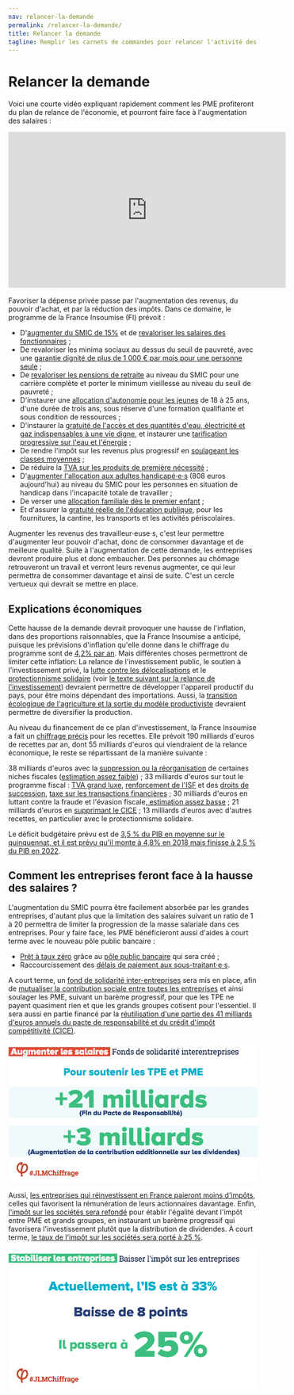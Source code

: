 ```yaml
---
nav: relancer-la-demande
permalink: /relancer-la-demande/
title: Relancer la demande
tagline: Remplir les carnets de commandes pour relancer l'activité des entreprises
---
```


# Relancer la demande

Voici une courte vidéo expliquant rapidement comment les PME profiteront du plan de relance de l'économie, et pourront faire face à l'augmentation des salaires :

<iframe width="560" height="315" src="https://www.youtube.com/embed/fQJFUQzAa2g" frameborder="0" allowfullscreen></iframe>

Favoriser la dépense privée passe par l'augmentation des revenus, du pouvoir d'achat, et par la réduction des impôts. Dans ce domaine, le programme de la France Insoumise (FI) prévoit :

- D'[augmenter du SMIC de 15%](https://laec.fr/s30m1) et de [revaloriser les salaires des fonctionnaires](https://laec.fr/s30m2) ;
- De revaloriser les minima sociaux au dessus du seuil de pauvreté, avec une [garantie dignité de plus de 1 000 € par mois pour une personne seule](https://avenirencommun.fr/le-livret-pauvrete/) ;
- De [revaloriser les pensions de retraite](https://laec.fr/s31m2) au niveau du SMIC pour une carrière complète et porter le minimum vieillesse au niveau du seuil de pauvreté ;
- D'instaurer une [allocation d'autonomie pour les jeunes](https://laec.fr/s27m1) de 18 à 25 ans, d'une durée de trois ans, sous réserve d'une formation qualifiante et sous condition de ressources ;
- D'instaurer la [gratuité de l'accès et des quantités d'eau, électricité et gaz indispensables à une vie digne](https://laec.fr/s33m5), et instaurer une [tarification progressive sur l'eau et l'énergie](https://laec.fr/s43m1) ;
- De rendre l'impôt sur les revenus plus progressif en [soulageant les classes moyennes](https://laec.fr/s36m1) ;
- De réduire la [TVA sur les produits de première nécessité](https://laec.fr/s36m6) ;
- D'[augmenter l'allocation aux adultes handicapé⋅e⋅s](https://laec.fr/s68m3) (808 euros aujourd'hui) au niveau du SMIC pour les personnes en situation de handicap dans l'incapacité totale de travailler ;
- De verser une [allocation familiale dès le premier enfant](https://laec.fr/s72m1) ;
- Et d'assurer la [gratuité réelle de l'éducation publique](https://laec.fr/s73m3), pour les fournitures, la cantine, les transports et les activités périscolaires.


Augmenter les revenus des travailleur⋅euse⋅s, c'est leur permettre d'augmenter leur pouvoir d'achat, donc de consommer davantage et de meilleure qualité. Suite à l'augmentation de cette demande, les entreprises devront produire plus et donc embaucher. Des personnes au chômage retrouveront un travail et verront leurs revenus augmenter, ce qui leur permettra de consommer davantage et ainsi de suite. C'est un cercle vertueux qui devrait se mettre en place.


## Explications économiques

Cette hausse de la demande devrait provoquer une hausse de l'inflation, dans des proportions raisonnables, que la France Insoumise a anticipé, puisque les prévisions d'inflation qu'elle donne dans le chiffrage du programme sont de [4,2% par an](https://fr.scribd.com/document/339809194/Chiffrage-projet-France-insoumise). Mais différentes choses permettront de limiter cette inflation: La relance de l'investissement public, le soutien à l'investissement privé, la [lutte contre les délocalisations](https://laec.fr/s23) et le [protectionnisme solidaire](https://laec.fr/s17) (voir [le texte suivant sur la relance de l'investissement](https://patrons.insoumis.info/relancer-l-investissement)) devraient permettre de développer l'appareil productif du pays, pour être moins dépendant des importations. Aussi, la [transition écologique de l'agriculture et la sortie du modèle productiviste](https://laec.fr/s46) devraient permettre de diversifier la production.


Au niveau du financement de ce plan d'investissement, la France Insoumise a fait un [chiffrage précis](https://www.youtube.com/watch?v=T7b67QCjibc) pour les recettes. Elle prévoit 190 milliards d'euros de recettes par an, dont 55 milliards d'euros qui viendraient de la relance économique, le reste se répartissant de la manière suivante :

38 milliards d'euros avec la [suppression ou la réorganisation](https://laec.fr/s36m2) de certaines niches fiscales ([estimation assez faible](http://www.lefigaro.fr/conjoncture/2015/10/07/20002-20151007ARTFIG00017-la-fin-de-la-prime-pour-l-emploi-va-reduire-le-cout-des-niches-fiscales.php)) ;
33 milliards d'euros sur tout le programme fiscal : [TVA grand luxe](https://laec.fr/s36m6), [renforcement de l'ISF](https://laec.fr/s36m4) et des [droits de succession](https://laec.fr/s36m5), [taxe sur les transactions financières](https://laec.fr/s19m3) ;
30 milliards d'euros en luttant contre la fraude et l'évasion fiscale,[ estimation assez basse](https://www.challenges.fr/economie/l-evasion-fiscale-coute-a-la-france-entre-40-et-60-milliards-d-euros-par-an_26100) ;
21 milliards d'euros en [supprimant le CICE](https://laec.fr/s18m2) ;
13 milliards d'euros avec d'autres recettes, en particulier avec le protectionnisme solidaire.

Le déficit budgétaire prévu est de [3,5 % du PIB en moyenne sur le quinquennat, et il est prévu qu'il monte à 4,8% en 2018 mais finisse à 2,5 % du PIB en 2022](http://www.latribune.fr/economie/presidentielle-2017/melenchon-ou-la-relance-par-l-investissement-public-684971.html).


## Comment les entreprises feront face à la hausse des salaires ?


L'augmentation du SMIC pourra être facilement absorbée par les grandes entreprises, d'autant plus que la limitation des salaires suivant un ratio de 1 à 20 permettra de limiter la progression de la masse salariale dans ces entreprises.
Pour y faire face, les PME bénéficieront aussi d'aides à court terme avec le nouveau pôle public bancaire :

- [Prêt à taux zéro](https://laec.fr/s21m3) grâce au [pôle public bancaire](https://avenirencommun.fr/le-livret-banques/) qui sera créé ;
- Raccourcissement des [délais de paiement aux sous-traitant⋅e⋅s](https://laec.fr/s21m5).

A court terme, un [fond de solidarité inter-entreprises](https://laec.fr/s21m6) sera mis en place, afin de [mutualiser la contribution sociale entre toutes les entreprises](https://avenirencommun.fr/livret-produire-france/) et ainsi soulager les PME, suivant un barème progressif, pour que les TPE ne payent quasiment rien et que les grands groupes cotisent pour l'essentiel. Il sera aussi en partie financé par la [réutilisation d'une partie des 41 milliards d'euros annuels du pacte de responsabilité et du crédit d'impôt compétitivité (CICE)](https://laec.fr/s18m2).

![Fond de solidarité inter-entreprises](/assets/fonds-de-solidarite-interentreprises.png)

Aussi, [les entreprises qui réinvestissent en France paieront moins d'impôts](https://laec.fr/s20m3), celles qui favorisent la rémunération de leurs actionnaires davantage. Enfin, [l'impôt sur les sociétés sera refondé](https://laec.fr/s36m3) pour établir l'égalité devant l'impôt entre PME et grands groupes, en instaurant un barème progressif qui favorisera l'investissement plutôt que la distribution de dividendes. À court terme, [le taux de l'impôt sur les sociétés sera porté à 25 %](https://avenirencommun.fr/livret-produire-france/).

![Baisser l'impôt sur les sociétés](/assets/baisser-l-impot-sur-les-entreprises.png)
